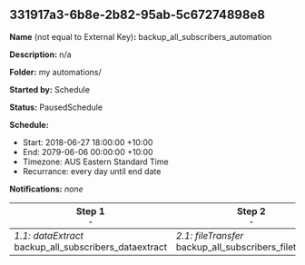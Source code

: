## 331917a3-6b8e-2b82-95ab-5c67274898e8

**Name** (not equal to External Key)**:** backup_all_subscribers_automation

**Description:** n/a

**Folder:** my automations/

**Started by:** Schedule

**Status:** PausedSchedule

**Schedule:**

* Start: 2018-06-27 18:00:00 +10:00
* End: 2079-06-06 00:00:00 +10:00
* Timezone: AUS Eastern Standard Time
* Recurrance: every day until end date

**Notifications:** _none_


| Step 1<br>_<small>-</small>_ | Step 2<br>_<small>-</small>_ |
| --- | --- |
| _1.1: dataExtract_<br>backup_all_subscribers_dataextract | _2.1: fileTransfer_<br>backup_all_subscribers_filetransfer |
